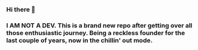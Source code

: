### Hi there 👋

### I AM NOT A DEV. This is a brand new repo after getting over all those enthusiastic journey. Being a reckless founder for the last couple of years, now in the chillin' out mode. 
